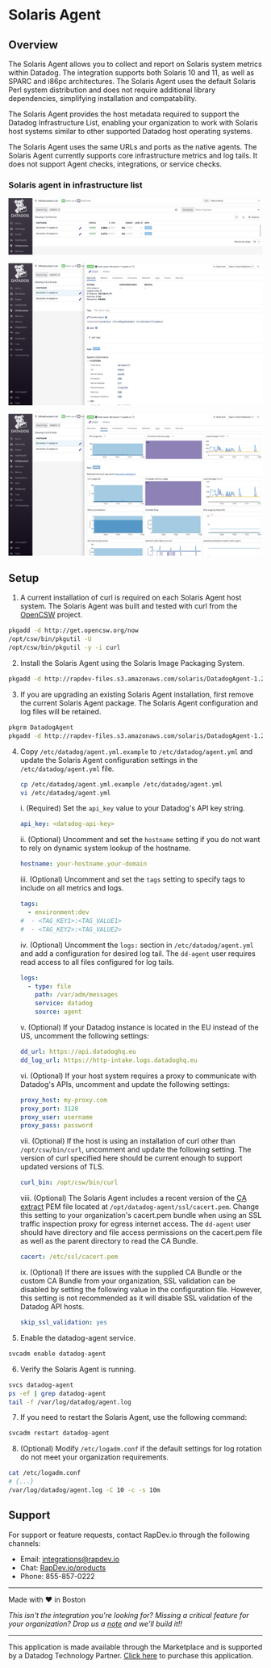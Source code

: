 # Solaris Agent
## Overview

The Solaris Agent allows you to collect and report on Solaris system metrics within Datadog. The integration supports both Solaris 10 and 11, as well as SPARC and i86pc architectures. The Solaris Agent uses the default Solaris Perl system distribution and does not require additional library dependencies, simplifying installation and compatability.

The Solaris Agent provides the host metadata required to support the Datadog Infrastructure List, enabling your organization to work with Solaris host systems similar to other supported Datadog host operating systems.

The Solaris Agent uses the same URLs and ports as the native agents. The Solaris Agent currently supports core infrastructure metrics and log tails. It does not support Agent checks, integrations, or service checks. 

### Solaris agent in infrastructure list

![Screenshot1](images/1.png)

![Screenshot2](images/2.png)

![Screenshot3](images/3.png)

## Setup

1. A current installation of curl is required on each Solaris Agent host system. The Solaris Agent was built and tested with curl from the [OpenCSW](https://www.opencsw.org/about/) project.
```sh
pkgadd -d http://get.opencsw.org/now
/opt/csw/bin/pkgutil -U
/opt/csw/bin/pkgutil -y -i curl
```

2. Install the Solaris Agent using the Solaris Image Packaging System. 
```sh
pkgadd -d http://rapdev-files.s3.amazonaws.com/solaris/DatadogAgent-1.2.0.pkg
```

3. If you are upgrading an existing Solaris Agent installation, first remove the current Solaris Agent package. The Solaris Agent configuration and log files will be retained.
```sh
pkgrm DatadogAgent
pkgadd -d http://rapdev-files.s3.amazonaws.com/solaris/DatadogAgent-1.2.0.pkg
```

4. Copy `/etc/datadog/agent.yml.example` to `/etc/datadog/agent.yml` and update the Solaris Agent configuration settings in the `/etc/datadog/agent.yml` file.

    ```sh
    cp /etc/datadog/agent.yml.example /etc/datadog/agent.yml
    vi /etc/datadog/agent.yml
    ```

    i. (Required) Set the `api_key` value to your Datadog's API key string.
    ```yaml
    api_key: <datadog-api-key>
    ```

    ii. (Optional) Uncomment and set the `hostname` setting if you do not want to rely on dynamic system lookup of the hostname.
    ```yaml
    hostname: your-hostname.your-domain
    ```

    iii. (Optional) Uncomment and set the `tags` setting to specify tags to include on all metrics and logs.
    ```yaml
    tags:
      - environment:dev
    #  - <TAG_KEY1>:<TAG_VALUE1>
    #  - <TAG_KEY2>:<TAG_VALUE2>
    ```

    iv. (Optional) Uncomment the `logs:` section in `/etc/datadog/agent.yml` and add a configuration for desired log tail. The `dd-agent` user requires read access to all files configured for log tails.
    ```yaml
    logs:
      - type: file
        path: /var/adm/messages
        service: datadog
        source: agent
    ```

    v. (Optional) If your Datadog instance is located in the EU instead of the US, uncomment the following settings:
    ```yaml
    dd_url: https://api.datadoghq.eu
    dd_log_url: https://http-intake.logs.datadoghq.eu
    ```

    vi. (Optional) If your host system requires a proxy to communicate with Datadog's APIs, uncomment and update the following settings:
    ```yaml
    proxy_host: my-proxy.com
    proxy_port: 3128
    proxy_user: username
    proxy_pass: password
    ```

    vii. (Optional) If the host is using an installation of curl other than `/opt/csw/bin/curl`, uncomment and update the following setting. The version of curl specified here should be current enough to support updated versions of TLS.
    ```yaml
    curl_bin: /opt/csw/bin/curl
    ```

    viii. (Optional) The Solaris Agent includes a recent version of the [CA extract](https://curl.se/docs/caextract.html) PEM file located at `/opt/datadog-agent/ssl/cacert.pem`. Change this setting to your organization's cacert.pem bundle when using an SSL traffic inspection proxy for egress internet access. The `dd-agent` user should have directory and file access permissions on the cacert.pem file as well as the parent directory to read the CA Bundle.
    ```yaml
    cacert: /etc/ssl/cacert.pem
    ```

    ix. (Optional) If there are issues with the supplied CA Bundle or the custom CA Bundle from your organization, SSL validation can be disabled by setting the following value in the configuration file. However, this setting is not recommended as it will disable SSL validation of the Datadog API hosts.
    ```yaml
    skip_ssl_validation: yes
    ```

5. Enable the datadog-agent service.
```sh
svcadm enable datadog-agent
```

6. Verify the Solaris Agent is running.
```sh
svcs datadog-agent
ps -ef | grep datadog-agent
tail -f /var/log/datadog/agent.log
```

7. If you need to restart the Solaris Agent, use the following command:
```sh
svcadm restart datadog-agent
```

8. (Optional) Modify `/etc/logadm.conf` if the default settings for log rotation do not meet your organization requirements.
```sh
cat /etc/logadm.conf
# {...}
/var/log/datadog/agent.log -C 10 -c -s 10m
```

## Support

For support or feature requests, contact RapDev.io through the following channels: 

 - Email: integrations@rapdev.io 
 - Chat: [RapDev.io/products](https://rapdev.io/products)
 - Phone: 855-857-0222 
 
---
Made with ❤️ in Boston

*This isn't the integration you're looking for? Missing a critical feature for your organization? Drop us a [note](mailto:integrations@rapdev.io) and we'll build it!!*

---
This application is made available through the Marketplace and is supported by a Datadog Technology Partner. [Click here](https://app.datadoghq.com/marketplace/app/rapdev-solaris-agent/pricing) to purchase this application.
